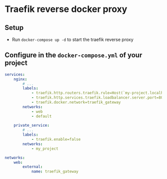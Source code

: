 # Traefik reverse docker proxy

## Setup

- Run `docker-compose up -d` to start the traefik reverse proxy

## Configure in the `docker-compose.yml` of your project
 
 
```yaml
services:
    nginx:
        # ...
        labels:
            - traefik.http.routers.traefik.rule=Host(`my-project.localhost`)
            - traefik.http.services.traefik.loadbalancer.server.port=80 # defaults to 80
            - traefik.docker.network=traefik_gateway
        networks:
            - web
            - default
    
    private_service:
        # ...
        labels:
            - traefik.enable=false
        networks:
            - my_project

networks:
    web:
        external:
            name: traefik_gateway
```

